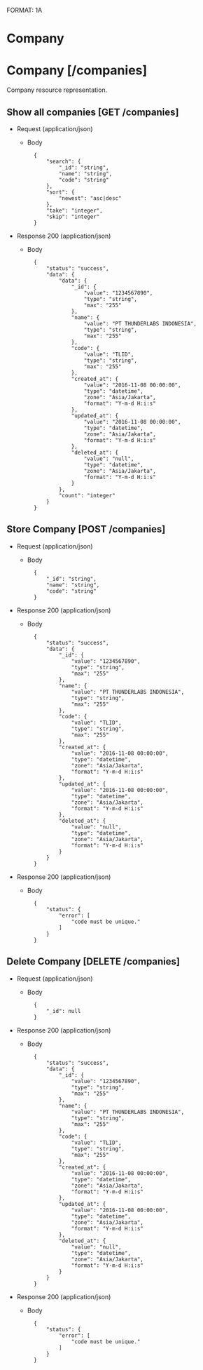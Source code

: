FORMAT: 1A

# Company

# Company [/companies]
Company  resource representation.

## Show all companies [GET /companies]


+ Request (application/json)
    + Body

            {
                "search": {
                    "_id": "string",
                    "name": "string",
                    "code": "string"
                },
                "sort": {
                    "newest": "asc|desc"
                },
                "take": "integer",
                "skip": "integer"
            }

+ Response 200 (application/json)
    + Body

            {
                "status": "success",
                "data": {
                    "data": {
                        "_id": {
                            "value": "1234567890",
                            "type": "string",
                            "max": "255"
                        },
                        "name": {
                            "value": "PT THUNDERLABS INDONESIA",
                            "type": "string",
                            "max": "255"
                        },
                        "code": {
                            "value": "TLID",
                            "type": "string",
                            "max": "255"
                        },
                        "created_at": {
                            "value": "2016-11-08 00:00:00",
                            "type": "datetime",
                            "zone": "Asia/Jakarta",
                            "format": "Y-m-d H:i:s"
                        },
                        "updated_at": {
                            "value": "2016-11-08 00:00:00",
                            "type": "datetime",
                            "zone": "Asia/Jakarta",
                            "format": "Y-m-d H:i:s"
                        },
                        "deleted_at": {
                            "value": "null",
                            "type": "datetime",
                            "zone": "Asia/Jakarta",
                            "format": "Y-m-d H:i:s"
                        }
                    },
                    "count": "integer"
                }
            }

## Store Company [POST /companies]


+ Request (application/json)
    + Body

            {
                "_id": "string",
                "name": "string",
                "code": "string"
            }

+ Response 200 (application/json)
    + Body

            {
                "status": "success",
                "data": {
                    "_id": {
                        "value": "1234567890",
                        "type": "string",
                        "max": "255"
                    },
                    "name": {
                        "value": "PT THUNDERLABS INDONESIA",
                        "type": "string",
                        "max": "255"
                    },
                    "code": {
                        "value": "TLID",
                        "type": "string",
                        "max": "255"
                    },
                    "created_at": {
                        "value": "2016-11-08 00:00:00",
                        "type": "datetime",
                        "zone": "Asia/Jakarta",
                        "format": "Y-m-d H:i:s"
                    },
                    "updated_at": {
                        "value": "2016-11-08 00:00:00",
                        "type": "datetime",
                        "zone": "Asia/Jakarta",
                        "format": "Y-m-d H:i:s"
                    },
                    "deleted_at": {
                        "value": "null",
                        "type": "datetime",
                        "zone": "Asia/Jakarta",
                        "format": "Y-m-d H:i:s"
                    }
                }
            }

+ Response 200 (application/json)
    + Body

            {
                "status": {
                    "error": [
                        "code must be unique."
                    ]
                }
            }

## Delete Company [DELETE /companies]


+ Request (application/json)
    + Body

            {
                "_id": null
            }

+ Response 200 (application/json)
    + Body

            {
                "status": "success",
                "data": {
                    "_id": {
                        "value": "1234567890",
                        "type": "string",
                        "max": "255"
                    },
                    "name": {
                        "value": "PT THUNDERLABS INDONESIA",
                        "type": "string",
                        "max": "255"
                    },
                    "code": {
                        "value": "TLID",
                        "type": "string",
                        "max": "255"
                    },
                    "created_at": {
                        "value": "2016-11-08 00:00:00",
                        "type": "datetime",
                        "zone": "Asia/Jakarta",
                        "format": "Y-m-d H:i:s"
                    },
                    "updated_at": {
                        "value": "2016-11-08 00:00:00",
                        "type": "datetime",
                        "zone": "Asia/Jakarta",
                        "format": "Y-m-d H:i:s"
                    },
                    "deleted_at": {
                        "value": "null",
                        "type": "datetime",
                        "zone": "Asia/Jakarta",
                        "format": "Y-m-d H:i:s"
                    }
                }
            }

+ Response 200 (application/json)
    + Body

            {
                "status": {
                    "error": [
                        "code must be unique."
                    ]
                }
            }